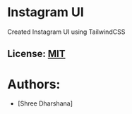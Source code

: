 # Instagram UI

Created Instagram UI using TailwindCSS

## License: [MIT](LICENSE)

# Authors:

- [Shree Dharshana]
